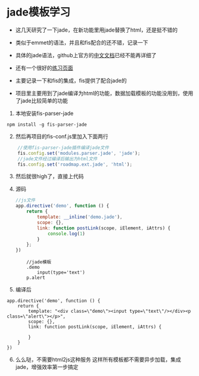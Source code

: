 # jade模板学习

- 这几天研究了一下jade，在新功能里用jade替换了html，还是挺不错的
- 类似于emmet的语法，并且和fis配合的还不错，记录一下

- 具体的jade语法，github上官方的[中文文档](https://github.com/jadejs/jade/blob/master/Readme_zh-cn.md)已经不能再详细了
- 还有一个很好的[练习页面](http://naltatis.github.io/jade-syntax-docs)

- 主要记录一下和fis的集成，fis提供了配合jade的
- 项目里主要用到了jade编译为html的功能，数据加载模板的功能没用到，使用了jade比较简单的功能

1. 本地安装fis-parser-jade

```
npm install -g fis-parser-jade
```
2. 然后再项目的fis-conf.js里加入下面两行

 ```js
     //使用fis-parser-jade插件编译jade文件
     fis.config.set('modules.parser.jade', 'jade');
     //jade文件经过编译后输出为html文件
     fis.config.set('roadmap.ext.jade', 'html');
 ```
3. 然后就很high了，直接上代码
4. 源码
    ```js
    //js文件
    app.directive('demo', function () {
        return {
            template: __inline('demo.jade'),
            scope: {},
            link: function postLink(scope, iElement, iAttrs) {
                console.log(1)
            }
        };
    })
    ```


    ```
        //jade模板
        .demo
            input(type='text')
        p.alert
    ```
5. 编译后
```
app.directive('demo', function () {
    return {
        template: "<div class=\"demo\"><input type=\"text\"/></div><p class=\"alert\"></p>",
        scope: {},
        link: function postLink(scope, iElement, iAttrs) {

        }
    }
})
```
6. 么么哒，不需要html2js这种服务 这样所有模板都不需要异步加载，集成jade，增强效率第一步搞定
